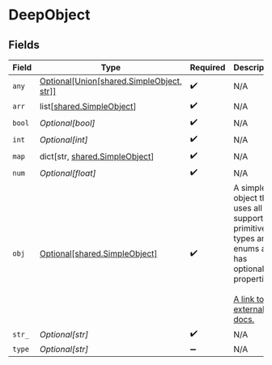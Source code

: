 # DeepObject


## Fields

| Field                                                                                                                                                             | Type                                                                                                                                                              | Required                                                                                                                                                          | Description                                                                                                                                                       | Example                                                                                                                                                           |
| ----------------------------------------------------------------------------------------------------------------------------------------------------------------- | ----------------------------------------------------------------------------------------------------------------------------------------------------------------- | ----------------------------------------------------------------------------------------------------------------------------------------------------------------- | ----------------------------------------------------------------------------------------------------------------------------------------------------------------- | ----------------------------------------------------------------------------------------------------------------------------------------------------------------- |
| `any`                                                                                                                                                             | [Optional[Union[shared.SimpleObject, str]]](undefined/models/shared/deepobjectany.md)                                                                             | :heavy_check_mark:                                                                                                                                                | N/A                                                                                                                                                               |                                                                                                                                                                   |
| `arr`                                                                                                                                                             | list[[shared.SimpleObject](undefined/models/shared/simpleobject.md)]                                                                                              | :heavy_check_mark:                                                                                                                                                | N/A                                                                                                                                                               |                                                                                                                                                                   |
| `bool`                                                                                                                                                            | *Optional[bool]*                                                                                                                                                  | :heavy_check_mark:                                                                                                                                                | N/A                                                                                                                                                               | true                                                                                                                                                              |
| `int`                                                                                                                                                             | *Optional[int]*                                                                                                                                                   | :heavy_check_mark:                                                                                                                                                | N/A                                                                                                                                                               | 1                                                                                                                                                                 |
| `map`                                                                                                                                                             | dict[str, [shared.SimpleObject](undefined/models/shared/simpleobject.md)]                                                                                         | :heavy_check_mark:                                                                                                                                                | N/A                                                                                                                                                               |                                                                                                                                                                   |
| `num`                                                                                                                                                             | *Optional[float]*                                                                                                                                                 | :heavy_check_mark:                                                                                                                                                | N/A                                                                                                                                                               | 1.1                                                                                                                                                               |
| `obj`                                                                                                                                                             | [Optional[shared.SimpleObject]](undefined/models/shared/simpleobject.md)                                                                                          | :heavy_check_mark:                                                                                                                                                | A simple object that uses all our supported primitive types and enums and has optional properties.<br/><br/>[A link to the external docs.](https://docs.speakeasyapi.dev) |                                                                                                                                                                   |
| `str_`                                                                                                                                                            | *Optional[str]*                                                                                                                                                   | :heavy_check_mark:                                                                                                                                                | N/A                                                                                                                                                               | test                                                                                                                                                              |
| `type`                                                                                                                                                            | *Optional[str]*                                                                                                                                                   | :heavy_minus_sign:                                                                                                                                                | N/A                                                                                                                                                               |                                                                                                                                                                   |